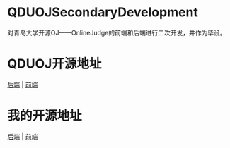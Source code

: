 # QDUOJSecondaryDevelopment

对青岛大学开源OJ——OnlineJudge的前端和后端进行二次开发，并作为毕设。

# QDUOJ开源地址

[后端](https://github.com/QingdaoU/OnlineJudge) | [前端](https://github.com/QingdaoU/OnlineJudgeFE)

# 我的开源地址

[后端](https://github.com/ZhangAo1999/QDUOJSecondaryDevelopment) | [前端](https://github.com/ZhangAo1999/QDUOJSecondaryDevelopmentFE)
